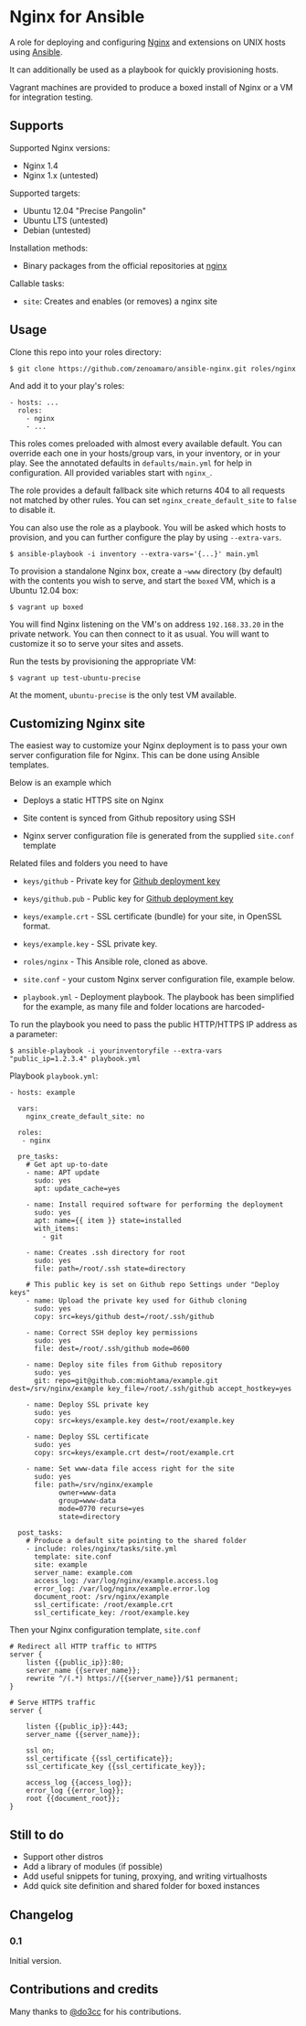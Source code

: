 Nginx for Ansible
=================

A role for deploying and configuring [Nginx](http://nginx.com) and extensions on UNIX hosts using [Ansible](http://www.ansibleworks.com/).

It can additionally be used as a playbook for quickly provisioning hosts.

Vagrant machines are provided to produce a boxed install of Nginx or a VM for integration testing.

Supports
--------

Supported Nginx versions:

- Nginx 1.4
- Nginx 1.x (untested)

Supported targets:

- Ubuntu 12.04 "Precise Pangolin"
- Ubuntu LTS (untested)
- Debian (untested)

Installation methods:

- Binary packages from the official repositories at [nginx](http://wiki.nginx.org/Install)

Callable tasks:

- `site`: Creates and enables (or removes) a nginx site

Usage
-----

Clone this repo into your roles directory:

    $ git clone https://github.com/zenoamaro/ansible-nginx.git roles/nginx

And add it to your play's roles:

    - hosts: ...
      roles:
        - nginx
        - ...

This roles comes preloaded with almost every available default. You can override each one in your hosts/group vars, in your inventory, or in your play. See the annotated defaults in `defaults/main.yml` for help in configuration. All provided variables start with `nginx_`.

The role provides a default fallback site which returns 404 to all requests not matched by other rules. You can set `nginx_create_default_site` to `false` to disable it.

You can also use the role as a playbook. You will be asked which hosts to provision, and you can further configure the play by using `--extra-vars`.

    $ ansible-playbook -i inventory --extra-vars='{...}' main.yml

To provision a standalone Nginx box, create a `~www` directory (by default) with the contents you wish to serve, and start the `boxed` VM, which is a Ubuntu 12.04 box:

    $ vagrant up boxed

You will find Nginx listening on the VM's on address `192.168.33.20` in the private network. You can then connect to it as usual. You will want to customize it so to serve your sites and assets.

Run the tests by provisioning the appropriate VM:

    $ vagrant up test-ubuntu-precise

At the moment, `ubuntu-precise` is the only test VM available.

Customizing Nginx site
-----------------------

The easiest way to customize your Nginx deployment
is to pass your own server configuration file for Nginx.
This can be done using Ansible templates.

Below is an example which

- Deploys a static HTTPS site on Nginx

- Site content is synced from Github repository using SSH

- Nginx server configuration file is generated from the supplied `site.conf` template

Related files and folders you need to have

- `keys/github` - Private key for [Github deployment key](https://developer.github.com/guides/managing-deploy-keys/)

- `keys/github.pub` - Public key for [Github deployment key](https://developer.github.com/guides/managing-deploy-keys/)

- `keys/example.crt` - SSL certificate (bundle) for your site, in OpenSSL format.

- `keys/example.key` - SSL private key.

- `roles/nginx` - This Ansible role, cloned as above.

- `site.conf` - your custom Nginx server configuration file, example below.

- `playbook.yml` - Deployment playbook. The playbook has been simplified for the example, as many file and folder locations are harcoded-

To run the playbook you need to pass the public HTTP/HTTPS IP address as a parameter:

    $ ansible-playbook -i yourinventoryfile --extra-vars "public_ip=1.2.3.4" playbook.yml

Playbook `playbook.yml`:
```
- hosts: example

  vars:
    nginx_create_default_site: no

  roles:
   - nginx

  pre_tasks:
    # Get apt up-to-date
    - name: APT update
      sudo: yes
      apt: update_cache=yes

    - name: Install required software for performing the deployment
      sudo: yes
      apt: name={{ item }} state=installed
      with_items:
        - git

    - name: Creates .ssh directory for root
      sudo: yes
      file: path=/root/.ssh state=directory

    # This public key is set on Github repo Settings under "Deploy keys"
    - name: Upload the private key used for Github cloning
      sudo: yes
      copy: src=keys/github dest=/root/.ssh/github

    - name: Correct SSH deploy key permissions
      sudo: yes
      file: dest=/root/.ssh/github mode=0600

    - name: Deploy site files from Github repository
      sudo: yes
      git: repo=git@github.com:miohtama/example.git dest=/srv/nginx/example key_file=/root/.ssh/github accept_hostkey=yes

    - name: Deploy SSL private key
      sudo: yes
      copy: src=keys/example.key dest=/root/example.key

    - name: Deploy SSL certificate
      sudo: yes
      copy: src=keys/example.crt dest=/root/example.crt

    - name: Set www-data file access right for the site
      sudo: yes
      file: path=/srv/nginx/example
            owner=www-data
            group=www-data
            mode=0770 recurse=yes
            state=directory

  post_tasks:
    # Produce a default site pointing to the shared folder
    - include: roles/nginx/tasks/site.yml
      template: site.conf
      site: example
      server_name: example.com
      access_log: /var/log/nginx/example.access.log
      error_log: /var/log/nginx/example.error.log
      document_root: /srv/nginx/example
      ssl_certificate: /root/example.crt
      ssl_certificate_key: /root/example.key
```

Then your Nginx configuration template, `site.conf`

```nginx
# Redirect all HTTP traffic to HTTPS
server {
    listen {{public_ip}}:80;
    server_name {{server_name}};
    rewrite ^/(.*) https://{{server_name}}/$1 permanent;
}

# Serve HTTPS traffic
server {

    listen {{public_ip}}:443;
    server_name {{server_name}};

    ssl on;
    ssl_certificate {{ssl_certificate}};
    ssl_certificate_key {{ssl_certificate_key}};

    access_log {{access_log}};
    error_log {{error_log}};
    root {{document_root}};
}
```

Still to do
-----------

- Support other distros
- Add a library of modules (if possible)
- Add useful snippets for tuning, proxying, and writing virtualhosts
- Add quick site definition and shared folder for boxed instances

Changelog
---------

### 0.1

Initial version.


Contributions and credits
-------------------------

Many thanks to [@do3cc](https://github.com/do3cc) for his contributions.
